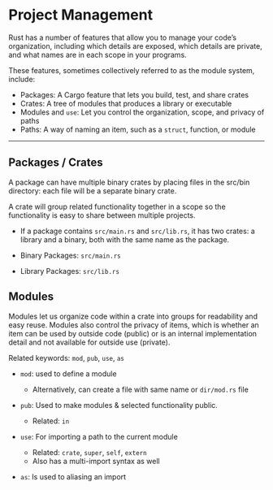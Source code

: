 # Project Management

Rust has a number of features that allow you to manage your code’s organization, including which details are exposed, which details are private, and what names are in each scope in your programs.

These features, sometimes collectively referred to as the module system, include:

- Packages: A Cargo feature that lets you build, test, and share crates
- Crates: A tree of modules that produces a library or executable
- Modules and `use`: Let you control the organization, scope, and privacy of paths
- Paths: A way of naming an item, such as a `struct`, function, or module

---

## Packages / Crates

A package can have multiple binary crates by placing files in the src/bin directory: each file will be a separate binary crate.

A crate will group related functionality together in a scope so the functionality is easy to share between multiple projects.

- If a package contains `src/main.rs` and `src/lib.rs`, it has two crates: a library and a binary, both with the same name as the package.

- Binary Packages: `src/main.rs`

- Library Packages: `src/lib.rs`

## Modules

Modules let us organize code within a crate into groups for readability and easy reuse. Modules also control the privacy of items, which is whether an item can be used by outside code (public) or is an internal implementation detail and not available for outside use (private).

Related keywords: `mod`, `pub`, `use`, `as`

- `mod`: used to define a module

  - Alternatively, can create a file with same name or `dir/mod.rs` file

- `pub`: Used to make modules & selected functionality public.

  - Related: `in`

- `use`: For importing a path to the current module

  - Related: `crate`, `super`, `self`, `extern`
  - Also has a multi-import syntax as well

- `as`: Is used to aliasing an import
